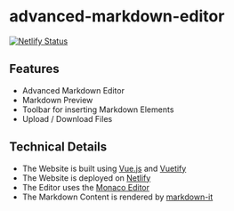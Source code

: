 # advanced-markdown-editor
[![Netlify Status](https://api.netlify.com/api/v1/badges/f81b12d5-d8b7-423b-85fa-1119d176c1ac/deploy-status)](https://app.netlify.com/sites/advanced-markdown-editor/deploys)

## Features

* Advanced Markdown Editor
* Markdown Preview
* Toolbar for inserting Markdown Elements
* Upload / Download Files

## Technical Details

* The Website is built using [Vue.js](https://vuejs.org/) and [Vuetify](https://vuetifyjs.com/en/)
* The Website is deployed on [Netlify](https://www.netlify.com/)
* The Editor uses the [Monaco Editor](https://microsoft.github.io/monaco-editor/index.html)
* The Markdown Content is rendered by [markdown-it](https://github.com/markdown-it/markdown-it)
